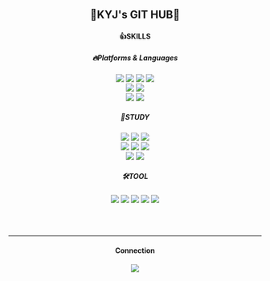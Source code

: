 ## <p align="center"> 👋KYJ's GIT HUB👋 </p>
<div align="center">

<h4>👍SKILLS</h4>
<h5>🔥Platforms & Languages</h5>
<img src="https://img.shields.io/badge/JAVA-FE9A2E?style=flat-square&logo=JAVA&logoColor=white"/>
<img src="https://img.shields.io/badge/javascript-F7DF1E?style=flat-square&logo=javascript&logoColor=white"/>
<img src="https://img.shields.io/badge/JSP-F5DA81?style=flat-square&logo=Jsp&logoColor=white"/>
<img src="https://img.shields.io/badge/SPRING-6DB33F?style=flat-square&logo=Spring&logoColor=white"/>
<br>
<img src="https://img.shields.io/badge/Android-3DDC84?style=flat-square&logo=Android&logoColor=white"/>
<img src="https://img.shields.io/badge/Kotlin-7F52FF?style=flat-square&logo=Kotlin&logoColor=white"/>
<br>
<img src="https://img.shields.io/badge/Oracle-F80000?style=flat-square&logo=Oracle&logoColor=white"/>
<img src="https://img.shields.io/badge/MySql-4479A1?style=flat-square&logo=Mysql&logoColor=white"/>
<br>

<h5>🔰STUDY</h5>

<img src="https://img.shields.io/badge/JAVA-FE9A2E?style=flat-square&logo=JAVA&logoColor=white"/>
<img src="https://img.shields.io/badge/SPRING-6DB33F?style=flat-square&logo=Spring&logoColor=white"/>
<img src="https://img.shields.io/badge/REACT-61DAFB?style=flat-square&logo=Spring&logoColor=white"/>
<br>
<img src="https://img.shields.io/badge/Kotlin-7F52FF?style=flat-square&logo=Kotlin&logoColor=white"/>
<img src="https://img.shields.io/badge/Flutter-02569B?style=flat-square&logo=Flutter&logoColor=white"/>
<img src="https://img.shields.io/badge/Python-3776AB?style=flat-square&logo=Python&logoColor=white"/>
<br>
<img src="https://img.shields.io/badge/Oracle-F80000?style=flat-square&logo=Oracle&logoColor=white"/>
<img src="https://img.shields.io/badge/MySql-4479A1?style=flat-square&logo=Mysql&logoColor=white"/>

<br>
<h5>🛠TOOL</h5>

<img src="https://img.shields.io/badge/GIT-F05032?style=flat-square&logo=GIT&logoColor=white"/>
<img src="https://img.shields.io/badge/NOTION-000000?style=flat-square&logo=NOTION&logoColor=white"/>
<img src="https://img.shields.io/badge/VS CODE-2ECCFA?style=flat-square&logo=VSCODE&logoColor=white"/>
<img src="https://img.shields.io/badge/Eclipse Ide-2C2255?style=flat-square&logo=eclipseide&logoColor=white"/>
<img src="https://img.shields.io/badge/Android Studio-F05032?style=flat-square&logo=androidstudio&logoColor=white"/>
<br><br>

<!--![Anurag's GitHub stats](https://github-readme-stats.vercel.app/api?username=chodole&show_icons=true&theme=radical)-->
</div>

<br><hr>
<div align="center">
  <h4>Connection</h4>
  <img src="https://img.shields.io/badge/hongdi0258@gmail.com-EA4335?style=flat-square&logo=gmail&logoColor=white"/>
</div>
